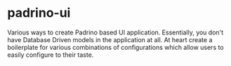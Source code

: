 padrino-ui
==========

Various ways to create Padrino based UI application. Essentially, you don't 
have Database Driven models in the application at all. At heart create a
boilerplate for various combinations of configurations which allow users
to easily configure to their taste.
